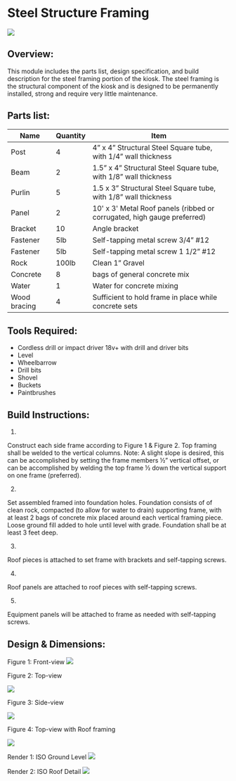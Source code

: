 # Steel Structure Framing

![](http://hellohub.org/sites/default/files/styles/large/public/Screenshot%20from%202013-10-02%2017%3A15%3A09.png?itok=-HjcDlg-)



## Overview:



This module includes the parts list, design specification, and build description for the steel framing portion of the kiosk. The steel framing is the structural component of the kiosk and is designed to be permanently installed, strong and require very little maintenance.


## Parts list:

| Name | Quantity | Item |
| -- | -- | -- |
| Post | 4 | 4” x 4” Structural Steel Square tube, with 1/4” wall thickness |
| Beam | 2 | 1.5” x 4” Structural Steel Square tube, with 1/8” wall thickness |
| Purlin | 5 | 1.5 x 3” Structural Steel Square tube, with 1/8” wall thickness |
| Panel| 2 | 10' x 3' Metal Roof panels (ribbed or corrugated, high gauge preferred) |
| Bracket | 10 | Angle bracket |
| Fastener | 5lb | Self-tapping metal screw 3/4” #12 |
| Fastener | 5lb| Self-tapping metal screw 1 1/2” #12|
| Rock | 100lb | Clean 1” Gravel |
| Concrete | 8 | bags of general concrete mix |
| Water | 1 | Water for concrete mixing |
| Wood bracing | 4 | Sufficient to hold frame in place while concrete sets |


## Tools Required:

* Cordless drill or impact driver 18v+ with drill and driver bits
* Level
* Wheelbarrow
* Drill bits
* Shovel
* Buckets
* Paintbrushes


## Build Instructions:


1.
Construct each side frame according to Figure 1 & Figure 2. Top framing shall be welded to the vertical columns. Note: A slight slope is desired, this can be accomplished by setting the frame members ½” vertical offset, or can be accomplished by welding the top frame ½ down the vertical support on one frame (preferred).

2.
Set assembled framed into foundation holes. Foundation consists of of clean rock, compacted (to allow for water to drain) supporting frame, with at least 2 bags of concrete mix placed around each vertical framing piece. Loose ground fill added to hole until level with grade. Foundation shall be at least 3 feet deep.

3.
Roof pieces is attached to set frame with brackets and self-tapping screws.

4.
Roof panels are attached to roof pieces with self-tapping screws.

5.
Equipment panels will be attached to frame as needed with self-tapping screws.


## Design & Dimensions:

Figure 1: Front-view
![](http://hellohub.org/sites/default/files/styles/large/public/Screenshot%20from%202013-09-18%2016%3A40%3A12.png)

Figure 2: Top-view

![](http://hellohub.org/sites/default/files/styles/large/public/Screenshot%20from%202013-09-18%2016%3A45%3A16.png?itok=EyGx08-C)

Figure 3: Side-view

![](http://hellohub.org/sites/default/files/styles/large/public/Screenshot%20from%202013-09-18%2016%3A43%3A13.png?itok=-XUmYcQd)

Figure 4: Top-view with Roof framing

![](http://hellohub.org/sites/default/files/styles/large/public/Screenshot%20from%202013-09-18%2016%3A52%3A14.png?itok=yX0IV6Ak)

Render 1: ISO Ground Level
![](http://hellohub.org/sites/default/files/styles/large/public/Screenshot%20from%202013-10-02%2017%3A15%3A09.png?itok=-HjcDlg-)

Render 2: ISO Roof Detail
![](http://hellohub.org/sites/default/files/styles/large/public/Screenshot%20from%202013-10-02%2017%3A14%3A40.png?itok=OJk99xDq)